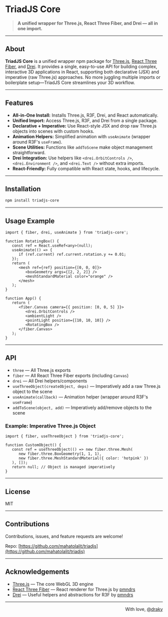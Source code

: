 


# TriadJS Core

> **A unified wrapper for Three.js, React Three Fiber, and Drei — all in one import.**

---


## About

**TriadJS Core** is a unified wrapper npm package for [Three.js](https://threejs.org/), [React Three Fiber](https://docs.pmnd.rs/react-three-fiber/), and [Drei](https://docs.pmnd.rs/drei/). It provides a single, easy-to-use API for building complex, interactive 3D applications in React, supporting both declarative (JSX) and imperative (raw Three.js) approaches. No more juggling multiple imports or boilerplate setup—TriadJS Core streamlines your 3D workflow.

---

## Features

- **All-in-One Install:** Installs Three.js, R3F, Drei, and React automatically.
- **Unified Import:** Access Three.js, R3F, and Drei from a single package.
- **Declarative + Imperative:** Use React-style JSX and drop raw Three.js objects into scenes with custom hooks.
- **Animation Helpers:** Simplified animation with `useAnimate` (wrapper around R3F's `useFrame`).
- **Scene Utilities:** Functions like `addToScene` make object management straightforward.
- **Drei Integration:** Use helpers like `<drei.OrbitControls />`, `<drei.Environment />`, and `<drei.Text />` without extra imports.
- **React-Friendly:** Fully compatible with React state, hooks, and lifecycle.

---

## Installation

```sh
npm install triadjs-core
```

---


## Usage Example

```tsx
import { fiber, drei, useAnimate } from 'triadjs-core';

function RotatingBox() {
   const ref = React.useRef<any>(null);
   useAnimate(() => {
      if (ref.current) ref.current.rotation.y += 0.01;
   });
   return (
      <mesh ref={ref} position={[0, 0, 0]}>
         <boxGeometry args={[2, 2, 2]} />
         <meshStandardMaterial color="orange" />
      </mesh>
   );
}

function App() {
   return (
      <fiber.Canvas camera={{ position: [0, 0, 5] }}>
         <drei.OrbitControls />
         <ambientLight />
         <pointLight position={[10, 10, 10]} />
         <RotatingBox />
      </fiber.Canvas>
   );
}
```

---


## API

- `three` — All Three.js exports
- `fiber` — All React Three Fiber exports (including `Canvas`)
- `drei` — All Drei helpers/components
- `useThreeObject(createObject, deps)` — Imperatively add a raw Three.js object to the scene
- `useAnimate(callback)` — Animation helper (wrapper around R3F's `useFrame`)
- `addToScene(object, add)` — Imperatively add/remove objects to the scene

### Example: Imperative Three.js Object

```tsx
import { fiber, useThreeObject } from 'triadjs-core';

function CustomObject() {
   const ref = useThreeObject(() => new fiber.three.Mesh(
      new fiber.three.BoxGeometry(1, 1, 1),
      new fiber.three.MeshStandardMaterial({ color: 'hotpink' })
   ), []);
   return null; // Object is managed imperatively
}
```

---


## License

MIT

---



## Contributions

Contributions, issues, and feature requests are welcome!

Repo: [https://github.com/mahatolalit/triadjs](https://github.com/mahatolalit/triadjs)

---

## Acknowledgements

- [Three.js](https://threejs.org/) — The core WebGL 3D engine
- [React Three Fiber](https://github.com/pmndrs/react-three-fiber) — React renderer for Three.js by [pmndrs](https://github.com/pmndrs)
- [Drei](https://github.com/pmndrs/drei) — Useful helpers and abstractions for R3F by [pmndrs](https://github.com/pmndrs)

---

<div align="right">
With love, <a href="https://github.com/mahatolalit" target="_blank">@draky</a>
</div>
